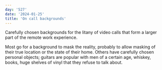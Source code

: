 ```yaml
---
day: '527'
date: '2024-01-25'
title: 'On call backgrounds'
---
```


Carefully chosen backgrounds for the litany of video calls that form a larger part of the remote work experience.

Most go for a background to mask the reality, probably to allow masking of their true location or the state of their home. Others have carefully chosen personal objects; guitars are popular with men of a certain age, whiskey, books, huge shelves of vinyl that they refuse to talk about.
